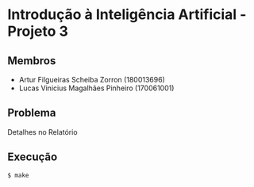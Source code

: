 # Introdução à Inteligência Artificial - Projeto 3

## Membros

- Artur Filgueiras Scheiba Zorron (180013696)
- Lucas Vinicius Magalhães Pinheiro (170061001)

## Problema

Detalhes no Relatório

## Execução

`$ make`